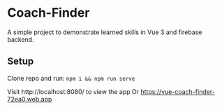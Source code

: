 # Coach-Finder

A simple project to demonstrate learned skills in Vue 3 and firebase backend.

## Setup

Clone repo and run:
`npm i && npm run serve`

Visit http://localhost:8080/ to view the app
Or https://vue-coach-finder-72ea0.web.app
